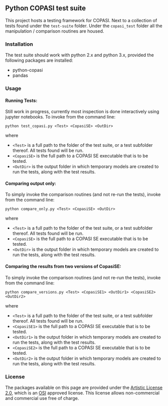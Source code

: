 ## Python COPASI test suite
This project hosts a testing framework for COPASI. Next to a collection of tests found under the `test-suite` folder. Under the `copasi_test` folder all the manipulation / comparison routines are housed. 

### Installation
The test suite should work with python 2.x and python 3.x, provided the following packages are installed: 

* python-copasi
* pandas

### Usage

#### Running Tests:
Still work in progress, currently most inspection is done interactively using jupyter notebooks. To invoke from the command line: 

	python test_copasi.py <Test> <CopasiSE> <OutDir>

where

* `<Test>` is a full path to the folder of the test suite, or a test subfolder thereof. All tests found will be run.  
* `<CopasiSE>` is the full path to a COPASI SE executable that is to be tested. 
* `<OutDir>` is the output folder in which temporary models are created to run the tests, along with the test results. 

#### Comparing output only:
To simply invoke the comparison routines (and not re-run the tests), invoke from the command line: 

	python compare_only.py <Test> <CopasiSE> <OutDir>

where

* `<Test>` is a full path to the folder of the test suite, or a test subfolder thereof. All tests found will be run.  
* `<CopasiSE>` is the full path to a COPASI SE executable that is to be tested. 
* `<OutDir>` is the output folder in which temporary models are created to run the tests, along with the test results. 

#### Comparing the results from two versions of CopasiSE:
To simply invoke the comparison routines (and not re-run the tests), invoke from the command line: 

	python compare_versions.py <Test> <CopasiSE1> <OutDir1> <CopasiSE2> <OutDir2>

where

* `<Test>` is a full path to the folder of the test suite, or a test subfolder thereof. All tests found will be run.  
* `<CopasiSE1>` is the full path to a COPASI SE executable that is to be tested. 
* `<OutDir1>` is the output folder in which temporary models are created to run the tests, along with the test results. 
* `<CopasiSE2>` is the full path to a COPASI SE executable that is to be tested. 
* `<OutDir2>` is the output folder in which temporary models are created to run the tests, along with the test results. 



### License

The packages available on this page are provided under the 
[Artistic License 2.0](http://copasi.org/Download/License/), 
which is an [OSI](http://www.opensource.org/) approved license. This license 
allows non-commercial and commercial use free of charge.
 